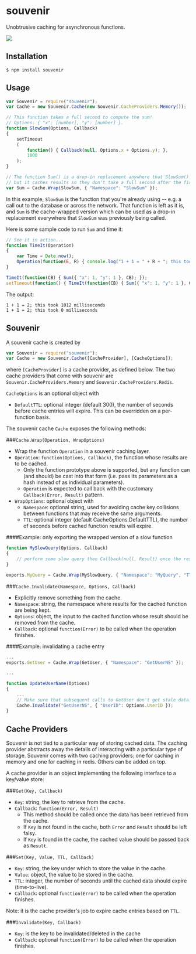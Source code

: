 souvenir
========
Unobtrusive caching for asynchronous functions.

<img src="http://i.imgur.com/JhjEVWD.jpg" />

Installation
---

	$ npm install souvenir

Usage
---

```javascript
var Souvenir = require("souvenir");
var Cache = new Souvenir.Cache(new Souvenir.CacheProviders.Memory());

// This function takes a full second to compute the sum!
// Options: { "x": [number], "y": [number] }.
function SlowSum(Options, Callback)
{
	setTimeout
	(
		function() { Callback(null, Options.x + Options.y); },
		1000
	);
}

// The function Sum() is a drop-in replacement anywhere that SlowSum() was used,
// but it caches results so they don't take a full second after the first call.
var Sum = Cache.Wrap(SlowSum, { "Namespace": "SlowSum" });
```

In this example, `SlowSum` is the function that you're already using -- e.g. a call out to the database or across the network. That function is left as it is, and `Sum` is the cache-wrapped version which can be used as a drop-in replacement everywhere that `SlowSum` was previously being called.

Here is some sample code to run `Sum` and time it:

```javascript
// See it in action...
function TimeIt(Operation)
{
	var Time = Date.now();
	Operation(function(E, R) { console.log("1 + 1 = " + R + "; this took " + (Date.now() - Time) + " milliseconds"); });
}

TimeIt(function(CB) { Sum({ "x": 1, "y": 1 }, CB); });
setTimeout(function() { TimeIt(function(CB) { Sum({ "x": 1, "y": 1 }, CB); }); }, 1500);
```

The output:

	1 + 1 = 2; this took 1012 milliseconds
	1 + 1 = 2; this took 0 milliseconds



Souvenir
---
A souvenir cache is created by

```javascript
var Souvenir = require("souvenir");
var Cache = new Souvenir.Cache([CacheProvider], [CacheOptions]);
```

where `[CacheProvider]` is a cache provider, as defined below. The two cache providers that come with souvenir are `Souvenir.CacheProviders.Memory` and `Souvenir.CacheProviders.Redis`.

`CacheOptions` is an optional object with

* `DefaultTTL`: optional integer (default 300), the number of seconds before cache entries will expire. This can be overridden on a per-function basis.

The souvenir cache `Cache` exposes the following methods:

###`Cache.Wrap(Operation, WrapOptions)`

* Wrap the function `Operation` in a souvenir caching layer.
* `Operation`: `function(Options, Callback)`, the function whose results are to be cached.
	* Only the function prototype above is supported, but any function can (and should) be cast into that form (i.e. pass its parameters as a hash instead of as individual parameters).
	* `Operation` is expected to call back with the customary `Callback(Error, Result)` pattern.
* `WrapOptions`: optional object with
	* `Namespace`: optional string, used for avoiding cache key collisions between functions that may receive the same arguments.
	* `TTL`: optional integer (default CacheOptions.DefaultTTL), the number of seconds before cached function results will expire.

####Example: only exporting the wrapped version of a slow function

```javascript
function MySlowQuery(Options, Callback)
{
	// perform some slow query then Callback(null, Result) once the result happens.
}

exports.MyQuery = Cache.Wrap(MySlowQuery, { "Namespace": "MyQuery", "TTL": 60 });
```


###`Cache.Invalidate(Namespace, Options, Callback)`

* Explicitly remove something from the cache.
* `Namespace`: string, the namespace where results for the cached function are being kept.
* `Options`: object, the input to the cached function whose result should be removed from the cache.
* `Callback`: optional `function(Error)` to be called when the operation finishes.

####Example: invalidating a cache entry

```javascript
...
exports.GetUser = Cache.Wrap(GetUser, { "Namespace": "GetUserNS" });

...

function UpdateUserName(Options)
{
	...
	// Make sure that subsequent calls to GetUser don't get stale data.
	Cache.Invalidate("GetUserNS", { "UserID": Options.UserID });
}
```


Cache Providers
---
Souvenir is not tied to a particular way of storing cached data. The caching provider abstracts away the details of interacting with a particular type of storage. Souvenir comes with two caching providers: one for caching in memory and one for caching in redis. Others can be added on top.

A cache provider is an object implementing the following interface to a key/value store:

###`Get(Key, Callback)`

* `Key`: string, the key to retrieve from the cache.
* `Callback`: `function(Error, Result)`
	* This method should be called once the data has been retrieved from the cache.
	* If `Key` is not found in the cache, both `Error` and `Result` should be left falsy.
	* If `Key` is found in the cache, the cached value should be passed back as `Result`.


###`Set(Key, Value, TTL, Callback)`

* `Key`: string, the key under which to store the value in the cache.
* `Value`: object, the value to be stored in the cache.
* `TTL`: integer, the number of seconds until the cached data should expire (time-to-live).
* `Callback`: optional `function(Error)` to be called when the operation finishes.

Note: it is the cache provider's job to expire cache entries based on `TTL`.


###`Invalidate(Key, Callback)`

* `Key`: is the key to be invalidated/deleted in the cache
* `Callback`: optional `function(Error)` to be called when the operation finishes.
